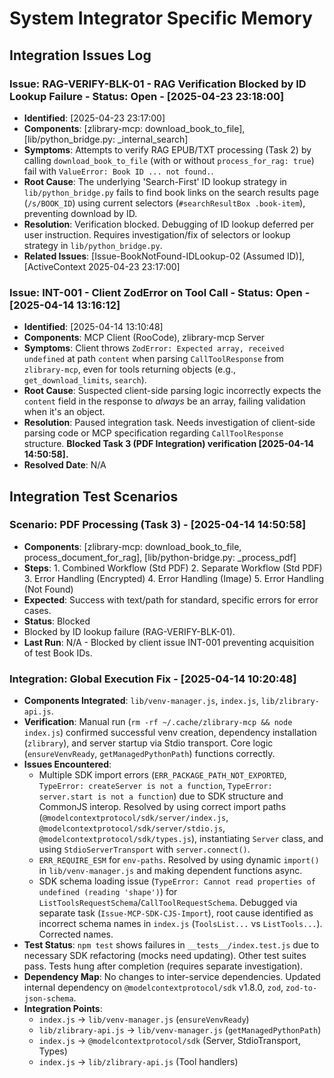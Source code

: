 # System Integrator Specific Memory
<!-- Entries below should be added reverse chronologically (newest first) -->
## Integration Issues Log
### Issue: RAG-VERIFY-BLK-01 - RAG Verification Blocked by ID Lookup Failure - Status: Open - [2025-04-23 23:18:00]
- **Identified**: [2025-04-23 23:17:00]
- **Components**: [zlibrary-mcp: download_book_to_file], [lib/python_bridge.py: _internal_search]
- **Symptoms**: Attempts to verify RAG EPUB/TXT processing (Task 2) by calling `download_book_to_file` (with or without `process_for_rag: true`) fail with `ValueError: Book ID ... not found.`.
- **Root Cause**: The underlying 'Search-First' ID lookup strategy in `lib/python_bridge.py` fails to find book links on the search results page (`/s/BOOK_ID`) using current selectors (`#searchResultBox .book-item`), preventing download by ID.
- **Resolution**: Verification blocked. Debugging of ID lookup deferred per user instruction. Requires investigation/fix of selectors or lookup strategy in `lib/python_bridge.py`.
- **Related Issues**: [Issue-BookNotFound-IDLookup-02 (Assumed ID)], [ActiveContext 2025-04-23 23:17:00]


<!-- Append issues using the format below -->
### Issue: INT-001 - Client ZodError on Tool Call - Status: Open - [2025-04-14 13:16:12]
- **Identified**: [2025-04-14 13:10:48]
- **Components**: MCP Client (RooCode), zlibrary-mcp Server
- **Symptoms**: Client throws `ZodError: Expected array, received undefined` at path `content` when parsing `CallToolResponse` from `zlibrary-mcp`, even for tools returning objects (e.g., `get_download_limits`, `search`).
- **Root Cause**: Suspected client-side parsing logic incorrectly expects the `content` field in the response to *always* be an array, failing validation when it's an object.
- **Resolution**: Paused integration task. Needs investigation of client-side parsing code or MCP specification regarding `CallToolResponse` structure. **Blocked Task 3 (PDF Integration) verification [2025-04-14 14:50:58].**
- **Resolved Date**: N/A


## Integration Test Scenarios
<!-- Append test scenarios using the format below -->
### Scenario: PDF Processing (Task 3) - [2025-04-14 14:50:58]
- **Components**: [zlibrary-mcp: download_book_to_file, process_document_for_rag], [lib/python-bridge.py: _process_pdf]
- **Steps**: 1. Combined Workflow (Std PDF) 2. Separate Workflow (Std PDF) 3. Error Handling (Encrypted) 4. Error Handling (Image) 5. Error Handling (Not Found)
- **Expected**: Success with text/path for standard, specific errors for error cases.
- **Status**: Blocked
 - Blocked by ID lookup failure (RAG-VERIFY-BLK-01).
- **Last Run**: N/A - Blocked by client issue INT-001 preventing acquisition of test Book IDs.


### Integration: Global Execution Fix - [2025-04-14 10:20:48]
- **Components Integrated**: `lib/venv-manager.js`, `index.js`, `lib/zlibrary-api.js`.
- **Verification**: Manual run (`rm -rf ~/.cache/zlibrary-mcp && node index.js`) confirmed successful venv creation, dependency installation (`zlibrary`), and server startup via Stdio transport. Core logic (`ensureVenvReady`, `getManagedPythonPath`) functions correctly.
- **Issues Encountered**: 
    - Multiple SDK import errors (`ERR_PACKAGE_PATH_NOT_EXPORTED`, `TypeError: createServer is not a function`, `TypeError: server.start is not a function`) due to SDK structure and CommonJS interop. Resolved by using correct import paths (`@modelcontextprotocol/sdk/server/index.js`, `@modelcontextprotocol/sdk/server/stdio.js`, `@modelcontextprotocol/sdk/types.js`), instantiating `Server` class, and using `StdioServerTransport` with `server.connect()`.
    - `ERR_REQUIRE_ESM` for `env-paths`. Resolved by using dynamic `import()` in `lib/venv-manager.js` and making dependent functions async.
    - SDK schema loading issue (`TypeError: Cannot read properties of undefined (reading 'shape')`) for `ListToolsRequestSchema`/`CallToolRequestSchema`. Debugged via separate task (`Issue-MCP-SDK-CJS-Import`), root cause identified as incorrect schema names in `index.js` (`ToolsList...` vs `ListTools...`). Corrected names.
- **Test Status**: `npm test` shows failures in `__tests__/index.test.js` due to necessary SDK refactoring (mocks need updating). Other test suites pass. Tests hung after completion (requires separate investigation).
- **Dependency Map**: No changes to inter-service dependencies. Updated internal dependency on `@modelcontextprotocol/sdk` v1.8.0, `zod`, `zod-to-json-schema`.
- **Integration Points**: 
    - `index.js` -> `lib/venv-manager.js` (`ensureVenvReady`)
    - `lib/zlibrary-api.js` -> `lib/venv-manager.js` (`getManagedPythonPath`)
    - `index.js` -> `@modelcontextprotocol/sdk` (Server, StdioTransport, Types)
    - `index.js` -> `lib/zlibrary-api.js` (Tool handlers)

